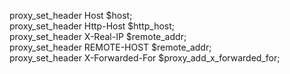 proxy_set_header Host $host; \
proxy_set_header Http-Host $http_host; \
proxy_set_header X-Real-IP $remote_addr; \
proxy_set_header REMOTE-HOST $remote_addr; \
proxy_set_header X-Forwarded-For $proxy_add_x_forwarded_for;
